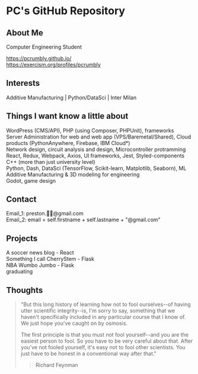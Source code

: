 # PC's GitHub Repository

## About Me
Computer Engineering Student  

https://pcrumbly.github.io/ <br />
https://exercism.org/profiles/pcrumbly

## Interests
Additive Manufacturing |
Python/DataSci |
Inter Milan 

## Things I want know a little about
WordPress (CMS/API), PHP (using Composer, PHPUnit), frameworks <br />
Server Administration for web and web app (VPS/Baremetal/Shared), Cloud products (PythonAnywhere, Firebase, IBM Cloud*) <br />
Network design, circuit analysis and design, Microcontroller protramming <br />
React, Redux, Webpack, Axios, UI frameworks, Jest, Styled-components <br />
C++ (more than just university level) <br />
Python, Dash, DataSci (TensorFlow, Scikit-learn, Matplotlib, Seaborn), ML <br />
Additive Manufacturing & 3D modeling for engineering <br />
Godot, game design <br />


## Contact
Email_1: preston.🍒🤯@gmail.com <br />
Email_2: email = self.firstname + self.lastname + "@gmail.com"


## Projects
A soccer news blog - React <br />
Something I call CherryStem - Flask <br />
NBA Wumbo Jumbo - Flask <br />
graduating 

## Thoughts
>"But this long history of learning how
> not to fool ourselves--of having utter scientific
> integrity--is, I'm sorry to say, something that we
> haven't specifically included in any particular course
> that I know of. We just hope you've caught on by osmosis.
>
> The first principle is that you must not fool yourself--and you are the easiest person to fool.
> So you have to be very careful about that. After you've not fooled yourself, it's easy not to fool other scientists.
> You just have to be honest in a conventional way after that."
> > Richard Feynman
